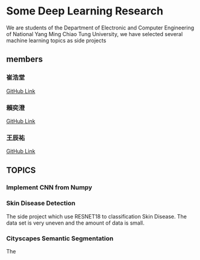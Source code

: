 # Some Deep Learning Research

We are students of the Department of Electronic and Computer Engineering of National Yang Ming Chiao Tung University, we have selected several machine learning topics as side projects

## members

### 崔浩堂
[GitHub Link](https://github.com/henrytsui000)
### 賴奕澄
[GitHub Link](https://github.com/LaiEthanLai)
### 王辰祐
[GitHub Link](https://github.com/SamWang0807)


## TOPICS

### Implement CNN from Numpy

### Skin Disease Detection

The side project which use RESNET18 to classification Skin Disease.
The data set is very uneven and the amount of data is small.

### Cityscapes Semantic Segmentation

The 